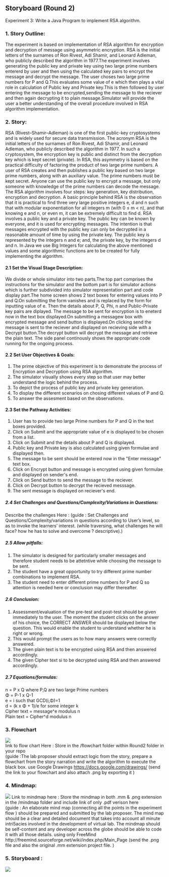 ## Storyboard (Round 2)

Experiment 3: Write a Java Program to implement RSA algorithm.

### 1. Story Outline:

The experiment is based on implementation of RSA algorithm for encryption and decryption of message using asymmetric encryption.
RSA is the initial letters of the surnames of Ron Rivest, Adi Shamir, and Leonard Adleman, who publicly described the algorithm in 1977.The experiment involves generating the public key and private key using two large prime numbers entererd by user and then using the calculated key pairs to encrypt the message and decrypt the message.
The user choses two large prime numbers for P and Q.This evaluates some value of e which then plays a vital role in calculation of Public key and Private key.This is then followed by user entering the message to be encrypted,sending the message to the reciever and then again decrypting it to plain message.Simulator will provide the user a better understanding of the overall procedure involved in RSA algorithm implementation.

### 2. Story:

RSA (Rivest–Shamir–Adleman) is one of the first public-key cryptosystems and is widely used for secure data transmission. The acronym RSA is the initial letters of the surnames of Ron Rivest, Adi Shamir, and Leonard Adleman, who publicly described the algorithm in 1977. In such a cryptosystem, the encryption key is public and distinct from the decryption key which is kept secret (private). In RSA, this asymmetry is based on the practical difficulty of factoring the product of two large prime numbers.
A user of RSA creates and then publishes a public key based on two large prime numbers, along with an auxiliary value. The prime numbers must be kept secret. Anyone can use the public key to encrypt a message, but only someone with knowledge of the prime numbers can decode the message.
The RSA algorithm involves four steps: key generation, key distribution, encryption and decryption.
A basic principle behind RSA is the observation that it is practical to find three very large positive integers e, d and n such that with modular exponentiation for all integers m (with 0 ≤ m < n), and that knowing e and n, or even m, it can be extremely difficult to find d. 
RSA involves a public key and a private key. The public key can be known by everyone, and it is used for encrypting messages. The intention is that messages encrypted with the public key can only be decrypted in a reasonable amount of time by using the private key. The public key is represented by the integers n and e; and, the private key, by the integers d and n.
In Java we use Big Integers for calculating the above mentioned values and some algorithmic functions are to be created for fully implementing the algorithm.

#### 2.1 Set the Visual Stage Description:

We divide or whole simulator into two parts.The top part comprises the instructions for the simulator and the bottom part is for simulator actions which is further subdivided into simulator representation part and code display part.The home screen shows 2 text boxes for entering values into P and Q.On submitting the form vanishes and is replaced by the form for inputting value of e. Then the details about P, Q, Phi, n and Public-Private key pairs are diplayed.
The message to be sent for encryption is to eneterd now in the text box displayed.On submitting a messagew box with encrypted message and send button is displayed.On clicking send the message is sent to the reciever and displayed on recieving side with a Decrypt button.The decrypt button will decrypt the message and retrieve the plain text.
The side panel continously shows the appropriate code running for the ongoing process.

#### 2.2 Set User Objectives & Goals:

1. The prime objective of this experiment is to demonstrate the process of Encryption and Decryption using RSA algorithm.<br>
2. The simulator visually shows every step so that user may better understand the logic behind the process.<br>
3. To depict the process of public key and private key generation.<br>
4. To display the different scenarios on chosing different values of P and Q.<br>
5. To answer the assesment based on the observations.<br>

#### 2.3 Set the Pathway Activities:

1. User has to provide two large Prime numbers for P and Q in the text boxes provided.<br>
2. Click on Submit and the appropriate value of e is displayed to be chosen from a list.<br>
3. Click on Submit and the details about P and Q is displayed.<br>
4. Public key and Private key is also calculated using given formulae and displayed then.<br>
5. The message to be sent should be entered now in the "Enter message" text box.<br>
6. Click on Encrypt button and message is encrypted using given formulae and displayed on sender's end.<br>
7. Click on Send button to send the message to the reciever.<br>
8. Click on Decrypt button to decrypt the recieved messsage.<br>
9. The sent message is displayed on reciever's end.<br>

##### 2.4 Set Challenges and Questions/Complexity/Variations in Questions:

Describe the challenges Here : (guide : Set Challenges and Questions/Complexity/variations in questions according to User’s level, so as to invoke the learners’ interest.  (while traversing, what challenges he will face? how he has to solve and overcome ? descriptive).)

##### 2.5 Allow pitfalls:

1. The simulator is designed for particularly smaller messages and therefore student needs to be attetntive while choosing the message to be sent.<br>
2. The student have a great opportunity to try different prime number combinations to implement RSA.<br>
3. The student need to enter different prime numbers for P and Q so attention is needed here or conclusion may differ thereafter.

##### 2.6 Conclusion:

1. Assessment/evaluation of the pre-test and post-test should be given immediately to the user. The moment the student clicks on the answer of his choice, the CORRECT ANSWER should be displayed below the question. This would enable the student to understand whether he is right or wrong.<br>
2. This would prompt the users as to how many answers were correctly answered.<br>
3. The given plain text is to be encrypted using RSA and then answered accordingly.<br>
4. The given Cipher text si to be decrypted using RSA and then answered accordingly.<br>

##### 2.7 Equations/formulas: 

n = P x Q where P,Q are two large Prime numbers<br>
&Phi; = P-1 x Q-1 <br>
e = i such that GCD(i,&Phi;)=1 <br>
d = (k x &Phi; + 1)/e for some integer k <br>
Cipher text = message^e modulus n <br>
Plain text = Cipher^d modulus n <br>

### 3. Flowchart 

<img src="flowchart/flowchart.png"/><br>
link to flow chart Here : Store in the  /flowchart folder within Round2 folder in your repo
<br>
(guide :The lab proposer should extract logic from the story, prepare a flowchart from the story narration and write the algorithm to execute the black box.  use Google Drawings https://docs.google.com/drawings/ (send the link to your flowchart and also attach .png by exporting it )

### 4. Mindmap:

<img src="mindmap/mindmap.png"/>
 Link to mindmap here : Store the mindmap in both .mm & .png extension in the  /mindmap folder and include link of only .pdf verison here
 <br>
 (guide : An elaborate mind map (connecting all the points in the experiment flow ) should be prepared and submitted by the lab proposer. The mind map should be a clear and detailed document that takes into account all minute intri5acies involved in the development of virtual lab. The mindmap should be self-content and any developer across the globe should be able to code it with all those details. using only FreeMind http://freemind.sourceforge.net/wiki/index.php/Main_Page (send the .png file and also the original .mm extension project file. )

### 5. Storyboard :

<img src="storyboard/storyboard.gif"/>

